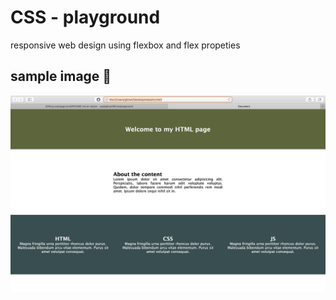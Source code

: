 # CSS - playground

responsive web design using flexbox and flex propeties

## sample image 🌌

![](Screenshot.png)
